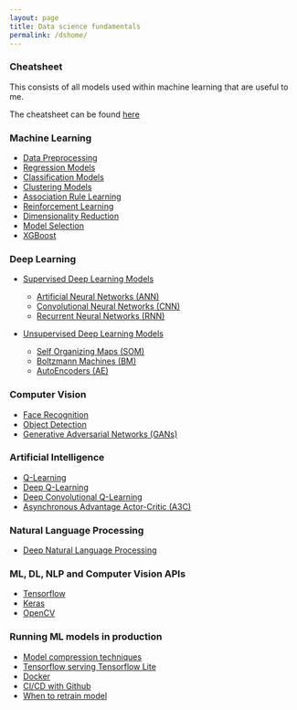 ```yaml
---
layout: page
title: Data science fundamentals
permalink: /dshome/
---
```


### Cheatsheet
This consists of all models used within machine learning that are useful to me. 

The cheatsheet can be found [here](/wiki/Cheatsheet)

### Machine Learning
* [Data Preprocessing](/wiki/Data-Preprocessing)
* [Regression Models](/wiki/Regression-Models)
* [Classification Models](/wiki/Classification-Models)
* [Clustering Models](/wiki/Clustering-Models)
* [Association Rule Learning](/wiki/Association-Rule-Learning)
* [Reinforcement Learning](/wiki/Reinforcement-Learning)
* [Dimensionality Reduction](/wiki/Dimensionality-Reduction)
* [Model Selection](/wiki/Model-Selection)
* [XGBoost](/wiki/XGBoost)

### Deep Learning
* [Supervised Deep Learning Models](/wiki/Types-of-Deep-Learning)
  * [Artificial Neural Networks (ANN)](/wiki/Artificial-Neural-Networks-(ANN))
  * [Convolutional Neural Networks (CNN)](/wiki/Convolutional-Neural-Networks-(CNN))
  * [Recurrent Neural Networks (RNN)](/wiki/Recurrent-Neural-Networks-(RNN))

* [Unsupervised Deep Learning Models](/wiki/Types-of-Deep-Learning)
  * [Self Organizing Maps (SOM)](/wiki/Self-Organizing-Maps-(SOM))
  * [Boltzmann Machines (BM)](/wiki/Boltzmann-Machines-(BM))
  * [AutoEncoders (AE)](/wiki/AutoEncoders-(AE))

### Computer Vision
* [Face Recognition](/wiki/Face-Recognition)
* [Object Detection](/wiki/Object-Detection)
* [Generative Adversarial Networks (GANs)](/wiki/Generative-Adversarial-Networks-(GANs))

### Artificial Intelligence
* [Q-Learning](/wiki/Q-Learning)
* [Deep Q-Learning](/wiki/Deep-Q-Learning)
* [Deep Convolutional Q-Learning](/wiki/Deep-Convolutional-Q-Learning)
* [Asynchronous Advantage Actor-Critic (A3C)](/wiki/Asynchronous-Advantage-Actor-Critic-(A3C))

### Natural Language Processing
* [Deep Natural Language Processing](/wiki/Deep-Natural-Language-Processing)

### ML, DL, NLP and Computer Vision APIs
* [Tensorflow](/wiki/Tensorflow-Api)
* [Keras](/wiki/Keras-Api)
* [OpenCV](/wiki/Opencv-Api)

### Running ML models in production
* [Model compression techniques](/wiki/Model-Compression-and-Quantization)
* [Tensorflow serving Tensorflow Lite](/wiki/Tensorflow-Serving-Tf-Lite)
* [Docker](/wiki/Docker)
* [CI/CD with Github](/wiki/Cicd-with-Github)
* [When to retrain model](/wiki/When-to-retrain-model)